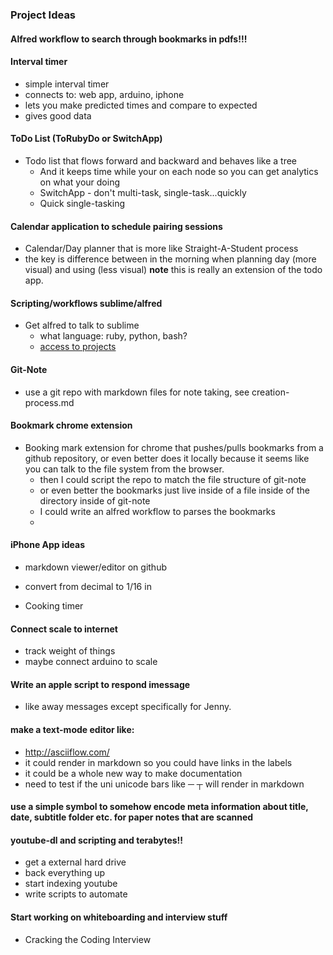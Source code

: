 ### Project Ideas

#### Alfred workflow to search through bookmarks in pdfs!!!

#### Interval timer
* simple interval timer
* connects to: web app, arduino, iphone
* lets you make predicted times and compare to expected
* gives good data

#### ToDo List (ToRubyDo or SwitchApp)

* Todo list that flows forward and backward and behaves like a tree
  * And it keeps time while your on each node so you can get analytics on what your doing
  * SwitchApp - don't multi-task, single-task...quickly
  * Quick single-tasking

#### Calendar application to schedule pairing sessions
* Calendar/Day planner that is more like Straight-A-Student process
* the key is difference between in the morning when planning day (more visual) and using (less visual) **note** this is really an extension of the todo app.

#### Scripting/workflows sublime/alfred

* Get alfred to talk to sublime
  * what language: ruby, python, bash?
  * [access to projects](https://github.com/deanishe/alfred-sublime-text/issues/4#issuecomment-218190258)

#### Git-Note
* use a git repo with markdown files for note taking, see creation-process.md

#### Bookmark chrome extension

* Booking mark extension for chrome that pushes/pulls bookmarks from a github repository, or even better does it locally because it seems like you can talk to the file system from the browser.
  * then I could script the repo to match the file structure of git-note
  * or even better the bookmarks just live inside of a file inside of the directory inside of git-note
  * I could write an alfred workflow to parses the bookmarks
  * 

#### iPhone App ideas

* markdown viewer/editor on github
* convert from decimal to 1/16 in

* Cooking timer

#### Connect scale to internet
* track weight of things
* maybe connect arduino to scale

#### Write an apple script to respond imessage
* like away messages except specifically for Jenny.

#### make a text-mode editor like:
* http://asciiflow.com/
* it could render in markdown so you could have links in the labels
* it could be a whole new way to make documentation
* need to test if the uni unicode bars like ─ ┬ will render in markdown

#### use a simple symbol to somehow encode meta information about title, date, subtitle folder etc. for paper notes that are scanned

#### youtube-dl and scripting and terabytes!!
* get a external hard drive
* back everything up
* start indexing youtube
 * write scripts to automate

#### Start working on whiteboarding and interview stuff
* Cracking the Coding Interview